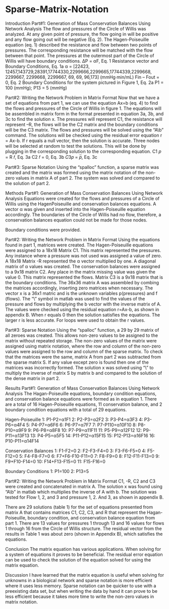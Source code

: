 # Sparse-Matrix-Notation

Introduction
Part#1: Generation of Mass Conservation Balances Using Network Analysis
The flow and pressures of the Circle of Willis was analyzed. At any given point of
pressure, the flow going in will be positive and any flow going out will be negative (Eq.
2). The Hagen-Poiseuille equation (eq. 1) described the resistance and flow between two
points of pressures. The corresponding resistance will be matched with the flow between
that point. The pressures at the outermost part of the Circle of Willis will have boundary
conditions.
∆P = αF, Eq. 1
Resistance vector and Boundary Conditions, Eq. 1a
α = [22423, 12457,143729,28391,17744330,2299666,2299665,17744339,2299668,
2299667, 2299668, 2299667, 69, 69, 96,173] (mmHg∙min/mL)
Fin – Fout = 0, Eq. 2
Boundary Conditions for the system pictured in Figure 1, Eq. 2a
P1 = 100 (mmHg);
P13 = 5 (mmHg)

Part#2: Writing the Network Problem in Matrix Format
Now that we have a set of equations from part 1, we can use the equation Ax=b (eq. 4) to
find the flows and pressures of the Circle of Willis in figure 1. The equations will be
assembled in matrix form in the format presented in equation 3a, 3b, and 3c to find the
solution x. The pressures will represent C1, the resistance will represent –R, the flows
will be the C2 matrix and the boundary conditions will be the C3 matrix. The flows and
pressures will be solved using the “A\b” command. The solutions will be checked using
the residual error equation r = Ax-b. If r equals a null vector, then the solution is accurate.
Three nodes will be selected at random to test the solutions. This will be done by
plugging in the corresponding solution to the corresponding equation.
C1 𝑝 = R 𝑓, Eq. 3a
C2 𝑓 = 0, Eq. 3b
𝐶3𝑝 = 𝑝̅, Eq. 3c

Part#3: Sparse Notation
Using the “spalloc” function, a sparse matrix was created and the matrix was formed
using the matrix notation of the non-zero values in matrix A of part 2. The system was
solved and compared to the solution of part 2.

Methods
Part#1: Generation of Mass Conservation Balances Using Network Analysis
Equations were created for the flows and pressures of a Circle of Willis using the HagenPoiseuille and conservation balances equations. A vector α was given and inserted into
the Hagen-Poiseuille equation accordingly. The boundaries of the Circle of Willis had no
flow, therefore, a conservation balances equation could not be made for those nodes.

Boundary conditions were provided.

Part#2: Writing the Network Problem in Matrix Format
Using the equations found in part 1, matrices were created. The Hagen-Poiseuille
equations were assigned to a 18x18 Matrix C1. This matrix represented the pressures.
Any instance where a pressure was not used was assigned a value of zero. A 18x18
Matrix -R represented the α vector multiplied by one. A diagonal matrix of α values was
created. The conservation balances were assigned to a 9x18 matrix C2. Any place in the
matrix missing value was given the value 0. This matrix represented the flows. Matrix C3
is a 9x18 matrix that is the boundary conditions. The 36x36 matrix A was assembled by
combing the matrices accordingly, inserting zero matrices when necessary. The vector x
is a 36x1 matric and is the unknown variables p(pressures) and f (flows). The “\” symbol
in matlab was used to find the values of the pressure and flows by multiplying the b
vector with the inverse matrix of A. The values were checked using the residual equation
r=Ax-b, as shown in appendix B. When r equals 0 then the solution satisfies the
equations. The larger r is less accurate. For loops were used to obtain the r values.

Part#3: Sparse Notation
Using the “spalloc” function, a 29 by 29 matrix of all zeroes was created. This allows
non-zero values to be assigned to the matrix without repeated storage. The non-zero
values of the matrix were assigned using matrix notation, where the row and column of
the non-zero values were assigned to the row and column of the sparse matrix. To check
that the matrices were the same, matrix A from part 2 was subtracted from the sparse
matrix S. If any value except zero is found then one of the matrices was incorrectly
formed. The solution x was solved using “\” to multiply the inverse of matrix S by matrix
b and compared to the solution of the dense matrix in part 2.

Results
Part#1: Generation of Mass Conservation Balances Using Network Analysis
The Hagan-Poiseuille equations, boundary condition equations, and conservation balance
equations were formed as in equation 1. There are a total of 16 Hagen-Poiseuille
equations, 11 conservation balance, and 2 boundary condition equations with a total of 29
equations. 

Hagen-Poiseuille
1: P1-P2=α1F1
2: P2-P3=α2F2
3: P3-P4=α3F3
4: P3-P6=α4F4
5: P4-P7=α6F6
6: P6-P7=α7F7
7: P7-P110=α10F10
8: P8-P10=α9F9
9: P6-P8=α8F8
10: P7-P9=α11F11
11: P5-P9=α12F12
12: P9-P11=α13F13
13: P4-P5=α5F5
14: P11-P12=α15F15
15: P12-P13=α16F16
16: P10-P11=α14F14

Conservation Balances
1: F1-F2=0
2: F2-F3-F4=0
3: F3-F6-F5=0
4: F5-F12=0
5: F4-F8-F7=0
6: F7+F6-F10-F11=0
7: F8-F9=0
8: F12-F11-F13=0
9: F9+F10-F14=0
10: F14+F13-F15=0
11: F15-F16=0

Boundary Conditions
1: P1=100
2: P13=5

Part#2: Writing the Network Problem in Matrix Format
C1, -R, C2 and C3 were created and concatenated in matrix A. The solution x was found
using “A\b” in matlab which multiplies the inverse of A with b. The solution was tested
for Flow 1, 2, and 3 and pressure 1, 2. And 3, as shown in appendix B.

There are 29 solutions (table 1) for the set of equations presented from matrix A that
contains matrices C1, C2, C3, and R that represent the Hagan-Poiseuille, boundary
condition, and conservation balance equation from part 1. There are 13 values for
pressures 1 through 13 and 16 values for flows 1 through 16 from the Circle of Willis
structure. The residual vector from the results in Table 1 was about zero (shown in
Appendix B), which satisfies the equations.

Conclusion
The matrix equation has various applications. When solving for a system of equations it proves
to be beneficial. The residual error equation can be used to check the solution of the equation
solved for using the matrix equation.

Discussion
I have learned that the matrix equation is useful when solving for unknowns in a biological
network and sparse notation is more efficient where it uses less memory. Sparse notation can be
quicker to use with a preexisting data set, but when writing the data by hand it can prove to be
less efficient because it takes more time to write the non-zero values in matrix notation.
